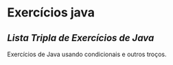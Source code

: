 # Exercícios java
## _Lista Tripla de Exercícios de Java_

Exercícios de Java usando condicionais e outros troços.
